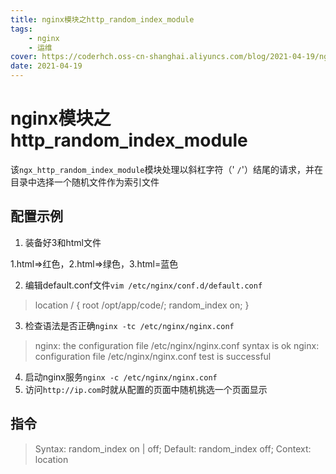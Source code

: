 ```yaml
---
title: nginx模块之http_random_index_module
tags: 
    - nginx
    - 运维
cover: https://coderhch.oss-cn-shanghai.aliyuncs.com/blog/2021-04-19/nginx%E6%A8%A1%E5%9D%97%E4%B9%8Bhttp_random_index_module/1.jpg
date: 2021-04-19
---
```

# nginx模块之http_random_index_module

该`ngx_http_random_index_module`模块处理以斜杠字符（' `/`'）结尾的请求，并在目录中选择一个随机文件作为索引文件

##	配置示例

1. 装备好3和html文件

1.html=>红色，2.html=>绿色，3.html=蓝色

2. 编辑default.conf文件`vim /etc/nginx/conf.d/default.conf `

> location / {
>         root   /opt/app/code/;
>         random_index on;
>     }

3. 检查语法是否正确`nginx -tc /etc/nginx/nginx.conf`

> nginx: the configuration file /etc/nginx/nginx.conf syntax is ok
> nginx: configuration file /etc/nginx/nginx.conf test is successful

4. 启动nginx服务`nginx -c /etc/nginx/nginx.conf`
5. 访问`http://ip.com`时就从配置的页面中随机挑选一个页面显示

## 指令

> Syntax:	random_index on | off;
> Default: random_index off;
> Context:	location